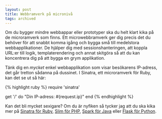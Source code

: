 ```yaml
---
layout: post
title: Webbramverk på micronivå
tags: archived
---
```


Om du bygger mindre webbappar eller prototyper ska du helt klart kika på
de microramverk som finns. Ett microwebbramverk ger dig precis det
du behöver för att snabbt komma igång och bygga små till medelstora
webbapplikationer. De hjälper dig med sessionshanteringen, att koppla URL:er till logik,  templaterendering och annat skitgöra så att du kan koncentrera dig på att bygga en grym applikation.

Tänk dig en *mycket* enkel webbapplikation som visar besökarens IP-adress, det går
tretton sådanna på dussinet. I Sinatra, ett microramverk för
Ruby, kan det se ut så här:

{% highlight ruby %}
require 'sinatra'

get '/' do
  "Din IP-adress: #{request.ip}"
end
{% endhighlight %}

Kan det bli mycket sexigare? Om du är nyfiken så tycker jag att du ska kika mer på [Sinatra för Ruby](http://www.sinatrarb.com), [Slim för PHP](http://www.slimframework.com), [Spark för Java](http://www.sparkjava.com) eller [Flask för Python](http://flask.pocoo.org).
